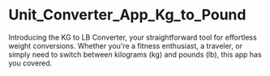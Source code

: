 # Unit_Converter_App_Kg_to_Pound
Introducing the KG to LB Converter, your straightforward tool for effortless weight conversions. Whether you're a fitness enthusiast, a traveler, or simply need to switch between kilograms (kg) and pounds (lb), this app has you covered.
